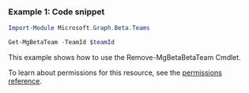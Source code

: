 ### Example 1: Code snippet

```powershellImport-Module Microsoft.Graph.Beta.Teams

Get-MgBetaTeam -TeamId $teamId
```
This example shows how to use the Remove-MgBetaBetaTeam Cmdlet.
To learn about permissions for this resource, see the [permissions reference](/graph/permissions-reference).

